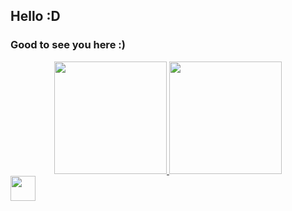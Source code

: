 ## Hello :D
### Good to see you here :)


<!--- Gihub-Stats: -->

  <div align="center">
    <a href="https://github.com/hashylog">
    <img height="180em" src="https://github-readme-stats.vercel.app/api?username=hashylog&show_icons=true&theme=synthwave&include_all_commits=true&   count_private=true"/>
    <img height="180em" src="https://github-readme-stats.vercel.app/api/top-langs/?username=hashylog&layout=compact&langs_count=7&theme=dark"/>
  </div>

<!--- End -->

<!--- Programming Languages -->

  <img align="center" heigh="30" width="40" src="https://cdn.jsdelivr.net/gh/devicons/devicon/icons/debian/debian-original.svg" />

<!--- End -->
